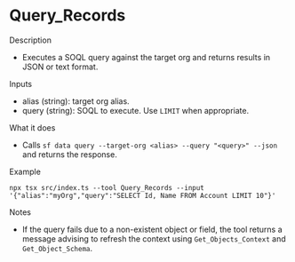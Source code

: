 # Query_Records

Description
- Executes a SOQL query against the target org and returns results in JSON or text format.

Inputs
- alias (string): target org alias.
- query (string): SOQL to execute. Use `LIMIT` when appropriate.

What it does
- Calls `sf data query --target-org <alias> --query "<query>" --json` and returns the response.

Example
```
npx tsx src/index.ts --tool Query_Records --input '{"alias":"myOrg","query":"SELECT Id, Name FROM Account LIMIT 10"}'
```

Notes
- If the query fails due to a non-existent object or field, the tool returns a message advising to refresh the context using `Get_Objects_Context` and `Get_Object_Schema`.
